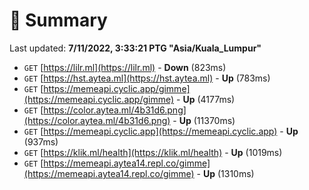 # 📖 Summary
Last updated: **7/11/2022, 3:33:21 PTG "Asia/Kuala_Lumpur"**

- `GET` [https://lilr.ml](https://lilr.ml) - **Down** (823ms)
- `GET` [https://hst.aytea.ml](https://hst.aytea.ml) - **Up** (783ms)
- `GET` [https://memeapi.cyclic.app/gimme](https://memeapi.cyclic.app/gimme) - **Up** (4177ms)
- `GET` [https://color.aytea.ml/4b31d6.png](https://color.aytea.ml/4b31d6.png) - **Up** (11370ms)
- `GET` [https://memeapi.cyclic.app](https://memeapi.cyclic.app) - **Up** (937ms)
- `GET` [https://klik.ml/health](https://klik.ml/health) - **Up** (1019ms)
- `GET` [https://memeapi.aytea14.repl.co/gimme](https://memeapi.aytea14.repl.co/gimme) - **Up** (1310ms)
